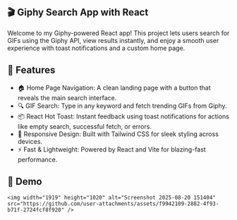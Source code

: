 ## 🎬 Giphy Search App with React
Welcome to my Giphy-powered React app! This project lets users search for GIFs using the Giphy API, view results instantly, and enjoy a smooth user experience with toast notifications and a custom home page.
## 🚀 Features
- 🏠 Home Page Navigation: A clean landing page with a button that reveals the main search interface.
- 🔍 GIF Search: Type in any keyword and fetch trending GIFs from Giphy.
- 📦 React Hot Toast: Instant feedback using toast notifications for actions like empty search, successful fetch, or errors.
- 🎨 Responsive Design: Built with Tailwind CSS for sleek styling across devices.
- ⚡ Fast & Lightweight: Powered by React and Vite for blazing-fast performance.

## 📸 Demo

    <img width="1919" height="1020" alt="Screenshot 2025-08-20 151404"      src="https://github.com/user-attachments/assets/f9942109-2882-4f93-b71f-2724fcf8f920" />


